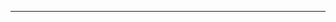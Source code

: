 <!--
CO_OP_TRANSLATOR_METADATA:
{
  "original_hash": "c747db3d4bb981e919b7f3e5a4504269",
  "translation_date": "2025-08-27T13:19:09+00:00",
  "source_file": "04-PracticalSamples/foundrylocal/README.md",
  "language_code": "fi"
}
-->


---

